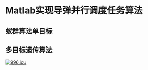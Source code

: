 # Matlab实现导弹并行调度任务算法
## 蚁群算法单目标
## 多目标遗传算法  
[![996.icu](https://img.shields.io/badge/link-996.icu-red.svg)](https://996.icu)
